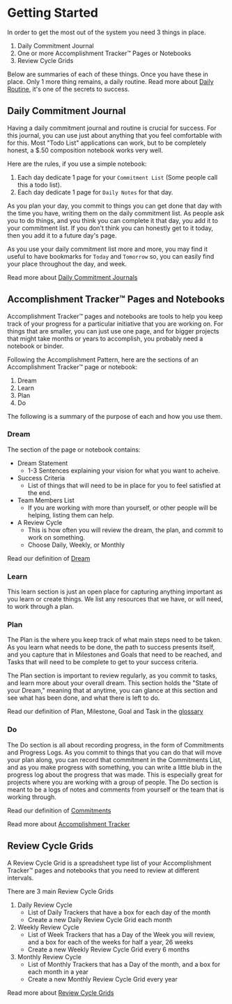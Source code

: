 # Getting Started

In order to get the most out of the system you need 3 things in place.

1. Daily Commitment Journal
1. One or more Accomplishment Tracker™ Pages or Notebooks
1. Review Cycle Grids

Below are summaries of each of these things. Once you have these in place. Only 1 more thing
remains, a daily routine. Read more about [Daily Routine](../the-system/daily-routine), it's 
one of the secrets to success.

## Daily Commitment Journal

Having a daily commitment journal and routine is crucial for success. For this journal, you can use just about anything that you feel comfortable with for this. Most "Todo List" applications can work, but to be completely honest, a $.50 composition notebook works very well. 

Here are the rules, if you use a simple notebook:
1. Each day dedicate 1 page for your `Commitment List` (Some people call this a todo list).
1. Each day dedicate 1 page for `Daily Notes` for that day.

As you plan your day, you commit to things you can get done that day with the 
time you have, writing them on the daily commitment list. As people ask you to 
do things, and you think you can complete it that day, you add it to your
commitment list. If you don't think you can honestly get to it today, then you add it to a 
future day's page.

As you use your daily commitment list more and more, you may find it useful to have 
bookmarks for `Today` and `Tomorrow` so, you can easily find your place 
throughout the day, and week.

Read more about [Daily Commitment Journals](../the-system/daily-commitment-journal)

## Accomplishment Tracker™ Pages and Notebooks

Accomplishment Tracker™ pages and notebooks are tools to help you keep 
track of your progress for a particular initiative that you are working on.
For things that are smaller, you can just use one page, and for bigger
projects that might take months or years to accomplish, you probably need 
a notebook or binder. 

Following the Accomplishment Pattern, here are the sections of an Accomplishment Tracker™ page or notebook:
1. Dream
1. Learn
1. Plan
1. Do

The following is a summary of the purpose of each and how you use them.

### Dream

The section of the page or notebook contains:
* Dream Statement
  * 1-3 Sentences explaining your vision for what you want to acheive.
* Success Criteria
  * List of things that will need to be in place for you to feel satisfied at 
the end.
* Team Members List
  * If you are working with more than yourself, or other people will be 
 helping, listing them can help.
* A Review Cycle
  * This is how often you will review the dream, the plan, and commit to work 
 on something.
  * Choose Daily, Weekly, or Monthly

Read our definition of [Dream](../glossary#dream)

### Learn

This learn section is just an open place for capturing anything important as you learn or create things. We list any resources that we have, or will need, to work through a plan.

### Plan

The Plan is the where you keep track of what main steps need to be taken. As 
you learn what needs to be done, the path to success presents itself, and you
capture that in Milestones and Goals that need to be reached, and Tasks that 
will need to be complete to get to your success criteria.

The Plan section is important to review regularly, as you commit to tasks, and
learn more about your overall dream. This section holds the 
"State of your Dream," meaning that at anytime, you can glance at this section 
and see what has been done, and what there is left to do. 

Read our definition of Plan, Milestone, Goal and Task in the [glossary](../glossary)

### Do

The Do section is all about recording progress, in the form of Commitments and Progress Logs. As you commit to things that you can do that will move your plan along, you can record that commitment in the Commitments List, and as you make progress with something, you can write a little blub in the progress log about the progress that was made. This is especially great for projects where you are working with a group of people. The Do section is meant to be a logs of notes and comments from yourself or the team that is working through.

Read our definition of [Commitments](../glossary#accomplish-accomplishment)

Read more about [Accomplishment Tracker](../the-system/accomplishment-tracker)

## Review Cycle Grids

A Review Cycle Grid is a spreadsheet type list of your Accomplishment Tracker™ 
pages and notebooks that you need to review at different intervals. 

There are 3 main Review Cycle Grids
1. Daily Review Cycle
   * List of Daily Trackers that have a box for each day of the month
   * Create a new Daily Review Cycle Grid each month
2. Weekly Review Cycle
   * List of Week Trackers that has a Day of the Week you will review, and a box for each of the weeks for half a year, 26 weeks
   * Create a new Weekly Review Cycle Grid every 6 months
3. Monthly Review Cycle
   * List of Monthly Trackers that has a Day of the month, and a box for each month in a year
   * Create a new Monthly Review Cycle Grid every year

Read more about [Review Cycle Grids](../the-system/review-cycle)

